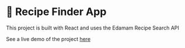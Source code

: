 # :shallow_pan_of_food: Recipe Finder App

 This project is built with React and uses the Edamam Recipe Search API

 See a live demo of the project [here](https://my-recipe-finder.netlify.app)

